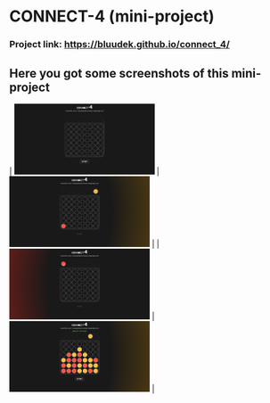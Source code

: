 # CONNECT-4 (mini-project)

### Project link: https://bluudek.github.io/connect_4/

## Here you got some screenshots of this mini-project
| <img src="/screenshots/1.png" alt="game before start" width="50%"> | <img src="/screenshots/3.png" alt="yellow token" width="50%"> |
| <img src="/screenshots/2.png" alt="red token" width="50%"> | <img src="/screenshots/4.png" alt="win" width="50%"> |


